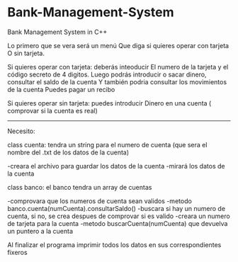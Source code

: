 # Bank-Management-System
Bank Management System in C++

Lo primero que se vera será un menú 
Que diga si quieres operar con tarjeta 
O sin tarjeta.

Si quieres operar con tarjeta: deberás inteoducir
El numero de la tarjeta y el código secreto de 4 digitos.
Luego podrás introducir o sacar dinero, consultar el saldo de la cuenta
Y también podria consultar los movimientos de la cuenta
Puedes pagar un recibo 



Si quieres operar sin tarjeta: puedes introducir 
Dinero en una cuenta ( comprovar si la cuenta es real)


-----------------------------------------------------------------------------------------
Necesito:

class cuenta:
tendra un string para el numero de cuenta (que sera el nombre del .txt de los datos de la cuenta)

-creara el archivo para guardar los datos de la cuenta
-mirará los datos de la cuenta



class banco:
el banco tendra un array de cuentas

-comprovara que los numeros de cuenta sean validos
-metodo banco.cuenta(numCuenta).consultarSaldo()
-buscara si hay un numero de cuenta, si no, se crea despues de comprovar si es valido
-creara un numero de tarjeta para la cuenta
-metodo buscarCuenta(numCuenta) que devuelva un puntero a la cuenta


Al finalizar el programa imprimir todos los datos en sus correspondientes fixeros